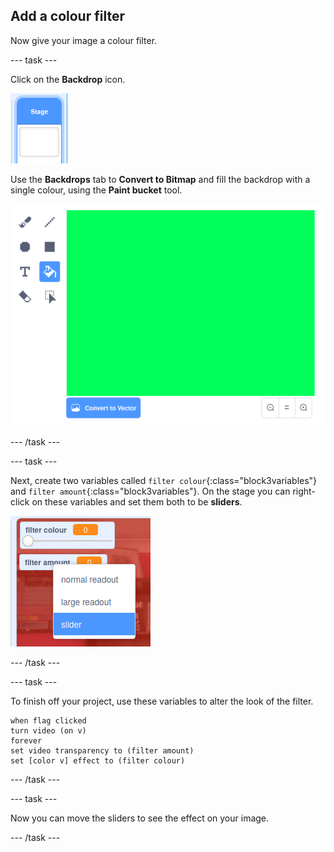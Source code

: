## Add a colour filter

Now give your image a colour filter.

--- task ---

Click on the **Backdrop** icon.

![image showing stage icon](images/stage.png)

Use the **Backdrops** tab to **Convert to Bitmap** and fill the backdrop with a single colour, using the **Paint bucket** tool.

![image showing the filled in backdrop for the stage](images/paint-bucket.png)

--- /task ---

--- task ---

Next, create two variables called `filter colour`{:class="block3variables"} and `filter amount`{:class="block3variables"}. On the stage you can right-click on these variables and set them both to be **sliders**.

![image showing the variables being changed to sliders](images/sliders.png)

--- /task ---

--- task ---

To finish off your project, use these variables to alter the look of the filter. 

~~~blocks3
when flag clicked
turn video (on v)
forever
set video transparency to (filter amount)
set [color v] effect to (filter colour)
~~~

--- /task ---

--- task ---

Now you can move the sliders to see the effect on your image.

--- /task ---




